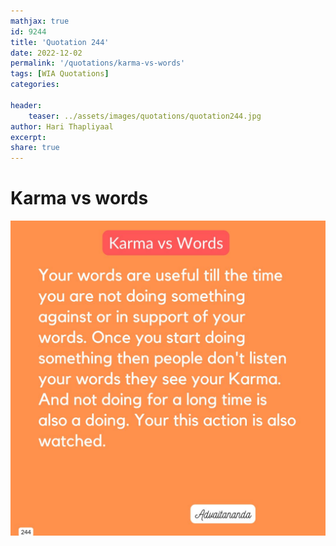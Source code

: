 ```yaml
---
mathjax: true
id: 9244
title: 'Quotation 244'
date: 2022-12-02
permalink: '/quotations/karma-vs-words'
tags: [WIA Quotations] 
categories: 

header:
    teaser: ../assets/images/quotations/quotation244.jpg
author: Hari Thapliyaal 
excerpt:
share: true 
---
```


# Karma vs words

![Karma vs words](../assets/images/quotations/quotation244.jpg)
